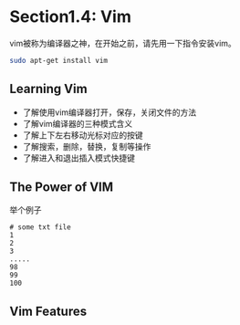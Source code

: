 # Section1.4: Vim

vim被称为编译器之神，在开始之前，请先用一下指令安装vim。
```sh
sudo apt-get install vim
```

## Learning Vim

* 了解使用vim编译器打开，保存，关闭文件的方法
* 了解vim编译器的三种模式含义
* 了解上下左右移动光标对应的按键
* 了解搜索，删除，替换，复制等操作
* 了解进入和退出插入模式快捷键

## The Power of VIM

举个例子

```
# some txt file
1
2
3
.....
98
99
100
```

## Vim Features

